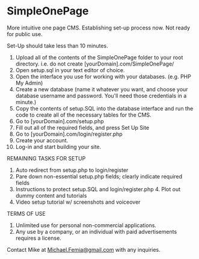 # SimpleOnePage
More intuitive one page CMS. Establishing set-up process now. Not ready for public use. 

Set-Up should take less than 10 minutes.

1. Upload all of the contents of the SimpleOnePage folder to your root directory. i.e. do not create [yourDomain].com/SimpleOnePage/ 
2. Open setup.sql in your text editor of choice. 
3. Open the interface you use for working with your databases. (e.g. PHP My Admin)
4. Create a new database (name it whatever you want, and choose your database username and password. You'll need those credentials in a minute.)
5. Copy the contents of setup.SQL into the database interface and run the code to create all of the necessary tables for the CMS. 
6. Go to [yourDomain].com/setup.php
7. Fill out all of the required fields, and press Set Up Site
8. Go to [yourDomain].com/login/register.php
9. Create your account. 
10. Log-in and start building your site.

REMAINING TASKS FOR SETUP

1. Auto redirect from setup.php to login/register
2. Pare down non-essential setup.php fields; clearly indicate required fields
3. Instructions to protect setup.SQL and login/register.php
4. Plot out dummy content and tutorials
5. Video setup tutorial w/ screenshots and voiceover

TERMS OF USE
1. Unlimited use for personal non-commercial applications. 
2. Any use by a company, or an individual with paid advertisements requires a license. 

Contact Mike at Michael.Femia@gmail.com with any inquiries.
